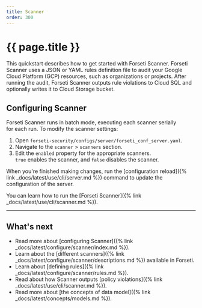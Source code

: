 ```yaml
---
title: Scanner
order: 300
---
```


# {{ page.title }}

This quickstart describes how to get started with Forseti Scanner. Forseti
Scanner uses a JSON or YAML rules definition file to audit your Google Cloud
Platform (GCP) resources, such as organizations or projects. After running the
audit, Forseti Scanner outputs rule violations to Cloud SQL and optionally
writes it to Cloud Storage bucket.


## Configuring Scanner	
	
Forseti Scanner runs in batch mode, executing each scanner serially 	
for each run. To modify the scanner settings:	
	
1. Open `forseti-security/configs/server/forseti_conf_server.yaml`.	
1. Navigate to the `scanner` > `scanners` section.	
1. Edit the `enabled` property for the appropriate scanners.	
   `true` enables the scanner, and `false` disables the scanner.	
	
When you're finished making changes, run the 
[configuration reload]({% link _docs/latest/use/cli/server.md %}) 
command to update the configuration of the server.

You can learn how to run the [Forseti Scanner]({% link _docs/latest/use/cli/scanner.md %}).

---

## What's next

* Read more about [configuring Scanner]({% link _docs/latest/configure/scanner/index.md %}).
* Learn about the [different scanners]({% link _docs/latest/configure/scanner/descriptions.md %}) available in Forseti.
* Learn about [defining rules]({% link _docs/latest/configure/scanner/rules.md %}).
* Read about how Scanner outputs [policy violations]({% link _docs/latest/use/cli/scanner.md %}).
* Read more about [the concepts of data model]({% link _docs/latest/concepts/models.md %}).
